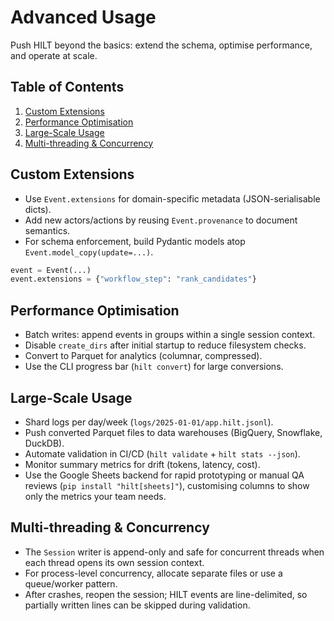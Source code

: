 # Advanced Usage

Push HILT beyond the basics: extend the schema, optimise performance, and operate at scale.

## Table of Contents

1. [Custom Extensions](#custom-extensions)
2. [Performance Optimisation](#performance-optimisation)
3. [Large-Scale Usage](#large-scale-usage)
4. [Multi-threading & Concurrency](#multi-threading--concurrency)

## Custom Extensions

- Use `Event.extensions` for domain-specific metadata (JSON-serialisable dicts).
- Add new actors/actions by reusing `Event.provenance` to document semantics.
- For schema enforcement, build Pydantic models atop `Event.model_copy(update=...)`.

```python
event = Event(...)
event.extensions = {"workflow_step": "rank_candidates"}
```

## Performance Optimisation

- Batch writes: append events in groups within a single session context.
- Disable `create_dirs` after initial startup to reduce filesystem checks.
- Convert to Parquet for analytics (columnar, compressed).
- Use the CLI progress bar (`hilt convert`) for large conversions.

## Large-Scale Usage

- Shard logs per day/week (`logs/2025-01-01/app.hilt.jsonl`).
- Push converted Parquet files to data warehouses (BigQuery, Snowflake, DuckDB).
- Automate validation in CI/CD (`hilt validate` + `hilt stats --json`).
- Monitor summary metrics for drift (tokens, latency, cost).
- Use the Google Sheets backend for rapid prototyping or manual QA reviews (`pip install "hilt[sheets]"`), customising columns to show only the metrics your team needs.

## Multi-threading & Concurrency

- The `Session` writer is append-only and safe for concurrent threads when each thread opens its own session context.
- For process-level concurrency, allocate separate files or use a queue/worker pattern.
- After crashes, reopen the session; HILT events are line-delimited, so partially written lines can be skipped during validation.
